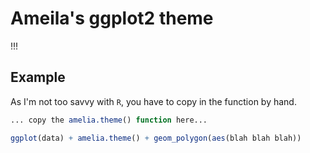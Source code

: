 # Ameila's ggplot2 theme

!!!

## Example

As I'm not too savvy with `R`, you have to copy in the function by hand.

```R
... copy the amelia.theme() function here...

ggplot(data) + amelia.theme() + geom_polygon(aes(blah blah blah))
```
